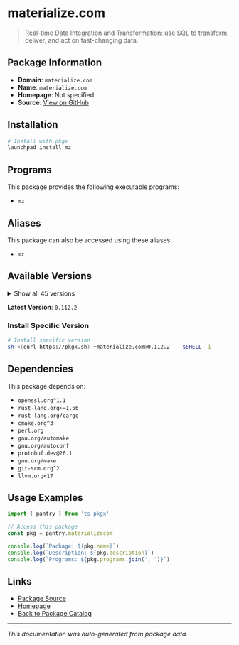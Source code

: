 # materialize.com

> Real-time Data Integration and Transformation: use SQL to transform, deliver, and act on fast-changing data.

## Package Information

- **Domain**: `materialize.com`
- **Name**: `materialize.com`
- **Homepage**: Not specified
- **Source**: [View on GitHub](https://github.com/pkgxdev/pantry/tree/main/projects/materialize.com/package.yml)

## Installation

```bash
# Install with pkgx
launchpad install mz
```

## Programs

This package provides the following executable programs:

- `mz`

## Aliases

This package can also be accessed using these aliases:

- `mz`

## Available Versions

<details>
<summary>Show all 45 versions</summary>

- `0.112.2`, `0.111.3`, `0.110.1`, `0.109.1`, `0.108.4`
- `0.107.3`, `0.106.2`, `0.105.1`, `0.104.2`, `0.103.0`
- `0.102.2`, `0.101.1`, `0.100.1`, `0.99.2`, `0.98.6`
- `0.97.2`, `0.96.2`, `0.95.2`, `0.94.2`, `0.93.1`
- `0.92.1`, `0.91.0`, `0.90.1`, `0.89.2`, `0.88.1`
- `0.87.2`, `0.86.1`, `0.85.2`, `0.84.2`, `0.83.4`
- `0.82.2`, `0.81.3`, `0.80.2`, `0.79.1`, `0.77.1`
- `0.76.0`, `0.75.1`, `0.74.2`, `0.73.0`, `0.72.1`
- `0.71.0`, `0.70.2`, `0.69.1`, `0.68.1`, `0.67.3`

</details>

**Latest Version**: `0.112.2`

### Install Specific Version

```bash
# Install specific version
sh <(curl https://pkgx.sh) +materialize.com@0.112.2 -- $SHELL -i
```

## Dependencies

This package depends on:

- `openssl.org^1.1`
- `rust-lang.org>=1.56`
- `rust-lang.org/cargo`
- `cmake.org^3`
- `perl.org`
- `gnu.org/automake`
- `gnu.org/autoconf`
- `protobuf.dev@26.1`
- `gnu.org/make`
- `git-scm.org^2`
- `llvm.org<17`

## Usage Examples

```typescript
import { pantry } from 'ts-pkgx'

// Access this package
const pkg = pantry.materializecom

console.log(`Package: ${pkg.name}`)
console.log(`Description: ${pkg.description}`)
console.log(`Programs: ${pkg.programs.join(', ')}`)
```

## Links

- [Package Source](https://github.com/pkgxdev/pantry/tree/main/projects/materialize.com/package.yml)
- [Homepage](#)
- [Back to Package Catalog](../package-catalog.md)

---

*This documentation was auto-generated from package data.*
